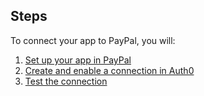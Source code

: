 ## Steps
To connect your app to PayPal, you will:
1. [Set up your app in PayPal](#set-up-your-app-in-paypal)
2. [Create and enable a connection in Auth0](#create-and-enable-a-connection-in-auth0)
3. [Test the connection](#test-the-connection)
